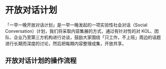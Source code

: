 # 开放对话计划

「一早一晚开放对话计划」是一早一晚发起的一项实验性社会对话（Social Conversation）计划，我们将采取内容集展的方式，通过有针对性的对 KOL、团队、企业乃至第三方机构进行访谈，鼓励大家围绕「只工作，不上班」周边的话题进行长期而深度的讨论，然后把每期内容整理成集，开放共享。

## 开放对话计划的操作流程